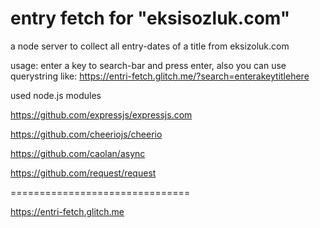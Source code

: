 entry fetch for "eksisozluk.com"
===============================
a node server to collect all entry-dates of a title from eksizoluk.com  

usage: enter a key to search-bar and press enter,
      also you can use querystring like:
      https://entri-fetch.glitch.me/?search=enterakeytitlehere
      
used node.js modules

https://github.com/expressjs/expressjs.com

https://github.com/cheeriojs/cheerio

https://github.com/caolan/async

https://github.com/request/request


===============================

https://entri-fetch.glitch.me


